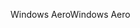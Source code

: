 <span data-ttu-id="04840-101">Windows Aero</span><span class="sxs-lookup"><span data-stu-id="04840-101">Windows Aero</span></span>